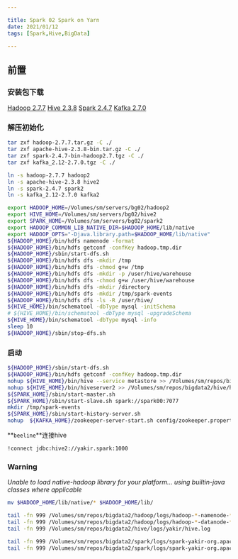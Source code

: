 ```yaml
---

title: Spark 02 Spark on Yarn
date: 2021/01/12
tags: [Spark,Hive,BigData]

---
```



## 前置

### 安装包下载
[Hadoop 2.7.7](https://archive.apache.org/dist/hadoop/common/hadoop-2.7.7/hadoop-2.7.7.tar.gz)
[Hive 2.3.8](https://mirrors.tuna.tsinghua.edu.cn/apache/hive/hive-2.3.8/apache-hive-2.3.8-bin.tar.gz)
[Spark 2.4.7](https://mirrors.tuna.tsinghua.edu.cn/apache/spark/spark-2.4.7/spark-2.4.7-bin-hadoop2.7.tgz)
[Kafka 2.7.0](https://mirrors.tuna.tsinghua.edu.cn/apache/kafka/2.7.0/kafka_2.12-2.7.0.tgz)


### 解压初始化
```bash
tar zxf hadoop-2.7.7.tar.gz -C ./
tar zxf apache-hive-2.3.8-bin.tar.gz -C ./
tar zxf spark-2.4.7-bin-hadoop2.7.tgz -C ./
tar zxf kafka_2.12-2.7.0.tgz -C ./

ln -s hadoop-2.7.7 hadoop2
ln -s apache-hive-2.3.8 hive2
ln -s spark-2.4.7 spark2
ln -s kafka_2.12-2.7.0 kafka2

export HADOOP_HOME=/Volumes/sm/servers/bg02/hadoop2
export HIVE_HOME=/Volumes/sm/servers/bg02/hive2
export SPARK_HOME=/Volumes/sm/servers/bg02/spark2
export HADOOP_COMMON_LIB_NATIVE_DIR=$HADOOP_HOME/lib/native
export HADOOP_OPTS="-Djava.library.path=$HADOOP_HOME/lib/native"
${HADOOP_HOME}/bin/hdfs namenode -format
${HADOOP_HOME}/bin/hdfs getconf -confKey hadoop.tmp.dir
${HADOOP_HOME}/sbin/start-dfs.sh
${HADOOP_HOME}/bin/hdfs dfs -mkdir /tmp
${HADOOP_HOME}/bin/hdfs dfs -chmod g+w /tmp
${HADOOP_HOME}/bin/hdfs dfs -mkdir -p /user/hive/warehouse
${HADOOP_HOME}/bin/hdfs dfs -chmod g+w /user/hive/warehouse
${HADOOP_HOME}/bin/hdfs dfs -mkdir /directory
${HADOOP_HOME}/bin/hdfs dfs -mkdir /tmp/spark-events
${HADOOP_HOME}/bin/hdfs dfs -ls -R /user/hive/
${HIVE_HOME}/bin/schematool -dbType mysql -initSchema
# ${HIVE_HOME}/bin/schematool -dbType mysql -upgradeSchema
${HIVE_HOME}/bin/schematool -dbType mysql -info
sleep 10 
${HADOOP_HOME}/sbin/stop-dfs.sh
```

### 启动

```bash
${HADOOP_HOME}/sbin/start-dfs.sh
${HADOOP_HOME}/bin/hdfs getconf -confKey hadoop.tmp.dir
nohup ${HIVE_HOME}/bin/hive --service metastore >> /Volumes/sm/repos/bigdata2/hive/hivemetastore.nohup 2>&1 &
nohup ${HIVE_HOME}/bin/hiveserver2 >> /Volumes/sm/repos/bigdata2/hive/hive.nohup 2>&1 &
${SPARK_HOME}/sbin/start-master.sh
${SPARK_HOME}/sbin/start-slave.sh spark://spark00:7077
mkdir /tmp/spark-events
${SPARK_HOME}/sbin/start-history-server.sh
nohup  ${KAFKA_HOME}/zookeeper-server-start.sh config/zookeeper.properties >> /Volumes/sm/repos/bigdata2/kafka/kafka.nohup 2>&1 &
```

**`beeline`**连接hive

```bash
!connect jdbc:hive2://yakir.spark:1000
```


### Warning

*Unable to load native-hadoop library for your platform... using builtin-java classes where applicable*
```bash
mv $HADOOP_HOME/lib/native/* $HADOOP_HOME/lib/
```


```bash
tail -fn 999 /Volumes/sm/repos/bigdata2/hadoop/logs/hadoop-*-namenode-*.log
tail -fn 999 /Volumes/sm/repos/bigdata2/hadoop/logs/hadoop-*-datanode-*.log
tail -fn 999 /Volumes/sm/repos/bigdata2/hive/logs/yakir/hive.log

tail -fn 999 /Volumes/sm/repos/bigdata2/spark/logs/spark-yakir-org.apache.spark.deploy.master.Master-1-ykmbp.local.out
tail -fn 999 /Volumes/sm/repos/bigdata2/spark/logs/spark-yakir-org.apache.spark.deploy.worker.Worker-1-ykmbp.local.out
```
